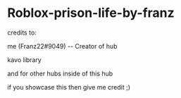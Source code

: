 # Roblox-prison-life-by-franz

credits to: 

me (Franz22#9049) -- Creator of hub

kavo library

and for other hubs inside of this hub

if you showcase this then give me credit ;)
